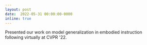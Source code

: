 ```yaml
---
layout: post
date:  2022-05-31 00:00:00-0000
inline: true
---
```


Presented our work on model generalization in embodied instruction following virtually at CVPR '22.